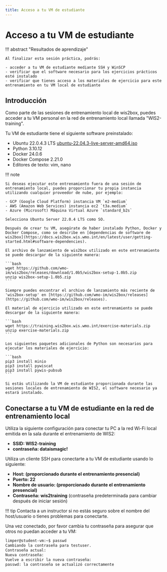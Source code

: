 ```yaml
---
title: Acceso a tu VM de estudiante
---
```


# Acceso a tu VM de estudiante

!!! abstract "Resultados de aprendizaje"

    Al finalizar esta sesión práctica, podrás:

    - acceder a tu VM de estudiante mediante SSH y WinSCP
    - verificar que el software necesario para los ejercicios prácticos esté instalado
    - verificar que tienes acceso a los materiales de ejercicio para este entrenamiento en tu VM local de estudiante

## Introducción

Como parte de las sesiones de entrenamiento local de wis2box, puedes acceder a tu VM personal en la red de entrenamiento local llamada "WIS2-training".

Tu VM de estudiante tiene el siguiente software preinstalado:

- Ubuntu 22.0.4.3 LTS [ubuntu-22.04.3-live-server-amd64.iso](https://releases.ubuntu.com/jammy/ubuntu-22.04.3-live-server-amd64.iso)
- Python 3.10.12
- Docker 24.0.6
- Docker Compose 2.21.0
- Editores de texto: vim, nano

!!! note

    Si deseas ejecutar este entrenamiento fuera de una sesión de entrenamiento local, puedes proporcionar tu propia instancia utilizando cualquier proveedor de nube, por ejemplo:

    - GCP (Google Cloud Platform) instancia VM `e2-medium`
    - AWS (Amazon Web Services) instancia ec2 `t3a.medium`
    - Azure (Microsoft) Máquina Virtual Azure `standard_b2s`

    Selecciona Ubuntu Server 22.0.4 LTS como SO.

    Después de crear tu VM, asegúrate de haber instalado Python, Docker y Docker Compose, como se describe en [dependencias de software de wis2box](https://docs.wis2box.wis.wmo.int/en/latest/user/getting-started.html#software-dependencies).

    El archivo de lanzamiento de wis2box utilizado en este entrenamiento se puede descargar de la siguiente manera:

    ```bash
    wget https://github.com/wmo-im/wis2box/releases/download/1.0b5/wis2box-setup-1.0b5.zip
    unzip wis2box-setup-1.0b5.zip
    ```
    
    Siempre puedes encontrar el archivo de lanzamiento más reciente de 'wis2box-setup' en [https://github.com/wmo-im/wis2box/releases](https://github.com/wmo-im/wis2box/releases).

    El material de ejercicio utilizado en este entrenamiento se puede descargar de la siguiente manera:

    ```bash
    wget https://training.wis2box.wis.wmo.int/exercise-materials.zip
    unzip exercise-materials.zip
    ```

    Los siguientes paquetes adicionales de Python son necesarios para ejecutar los materiales de ejercicio:

    ```bash
    pip3 install minio
    pip3 install pywiscat
    pip3 install pywis-pubsub
    ```

    Si estás utilizando la VM de estudiante proporcionada durante las sesiones locales de entrenamiento de WIS2, el software necesario ya estará instalado.

## Conectarse a tu VM de estudiante en la red de entrenamiento local

Utiliza la siguiente configuración para conectar tu PC a la red Wi-Fi local emitida en la sala durante el entrenamiento de WIS2:

- **SSID: WIS2-training**
- **contraseña: dataismagic!**

Utiliza un cliente SSH para conectarte a tu VM de estudiante usando lo siguiente:

- **Host: (proporcionado durante el entrenamiento presencial)**
- **Puerto: 22**
- **Nombre de usuario: (proporcionado durante el entrenamiento presencial)**
- **Contraseña: wis2training** (contraseña predeterminada para cambiar después de iniciar sesión)

!!! tip
    Contacta a un instructor si no estás seguro sobre el nombre del host/usuario o tienes problemas para conectarte.

Una vez conectado, por favor cambia tu contraseña para asegurar que otros no puedan acceder a tu VM:

```bash
limper@student-vm:~$ passwd
Cambiando la contraseña para testuser.
Contraseña actual:
Nueva contraseña:
Vuelve a escribir la nueva contraseña:
passwd: la contraseña se actualizó correctamente
```